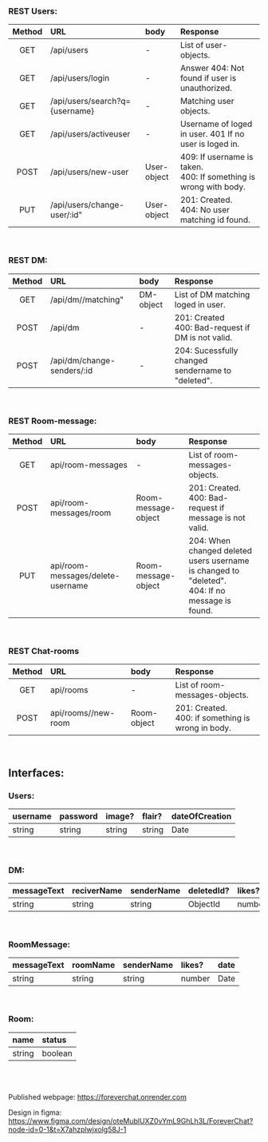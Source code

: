 


### REST Users: 
| Method      | URL | body     | Response     |
| :----:      |    :----   |      :----   |          :--- |
| GET      | /api/users       |-| List of user-objects.  |
| GET  | /api/users/login        |-| Answer 404: Not found if user is unauthorized.   |
| GET  | /api/users/search?q={username}  |-| Matching user objects.     |
| GET  | /api/users/activeuser        |-| Username of loged in user. 401 If no user is loged in.     |
| POST  | /api/users/new-user        |User-object| 409: If username is taken. <br>400: If something is wrong with body.    |
| PUT  | /api/users/change-user/:id"        |User-object| 201: Created. <br> 404: No user matching id found.    |

<br>

### REST DM: 
| Method      | URL | body     | Response     |
| :----:      |    :----   |      :----   |          :--- |
|GET| /api/dm//matching" |DM-object|List of DM matching loged in user.|
|POST| /api/dm |-|201: Created <br>400: Bad-request if DM is not valid.|
|POST| /api/dm/change-senders/:id |-|204: Sucessfully changed sendername to "deleted".|

<br>

### REST Room-message: 
| Method      | URL | body     | Response     |
| :----:      |    :----   |      :----   |          :--- |
|GET| api/room-messages| - | List of room-messages-objects. | 
|POST| api/room-messages/room| Room-message-object | 201: Created. <br>400: Bad-request if message is not valid. | 
|PUT| api/room-messages/delete-username| Room-message-object | 204: When changed deleted users username is changed to "deleted". <br>404: If no message is found. |

<br>

### REST Chat-rooms
| Method      | URL | body     | Response     |
| :----:      |    :----   |      :----   |          :--- | 
|GET| api/rooms| - | List of room-messages-objects. | 
|POST| api/rooms//new-room| Room-object | 201: Created. <br> 400: if something is wrong in body. | 

<br>

## Interfaces: 

### Users:
| username      | password | image?     | flair?     | dateOfCreation |
| :----      |    :----   |      :----   |          :--- |         :--- | 
|string| string | string| string| Date|

<br>

### DM:
| messageText      | reciverName | senderName     | deletedId?    |likes? | date |
| :----      |    :----   |      :----   |          :--- |         :--- | :--- | 
|string| string | string|ObjectId| number| Date|

<br>

### RoomMessage:
| messageText      | roomName | senderName |likes? | date |
| :----      |    :----   |      :----   | :--- | :--- | 
|string| string | string | number| Date|

<br>

### Room: 
| name      | status|
| :----:      |    :----   | 
|string| boolean|

<br>
<br>


Published webpage: https://foreverchat.onrender.com

Design in figma: https://www.figma.com/design/oteMublUXZ0vYmL9GhLh3L/ForeverChat?node-id=0-1&t=X7ahzplwjxolg58J-1

